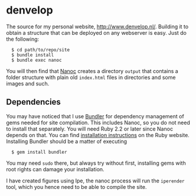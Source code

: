 # denvelop
The source for my personal website, http://www.denvelop.nl/. Building it to 
obtain a structure that can be deployed on any webserver is easy. Just do the 
following:

```
  $ cd path/to/repo/site
  $ bundle install
  $ bundle exec nanoc
```

You will then find that [Nanoc](http://nanoc.ws/) creates a directory `output`
that contains a folder structure with plain old `index.html` files in
directories and some images and such.

## Dependencies
You may have noticed that I use [Bundler](http://bundler.io/) for dependency 
management of gems needed for site compilation. This includes Nanoc, so you do 
not need to install that separately. You will need Ruby 2.2 or later since Nanoc 
depends on that. You can find [installation 
instructions](https://www.ruby-lang.org/en/documentation/installation/) on the 
Ruby website. Installing Bundler should be a matter of executing

```
  $ gem install bundler
```

You may need `sudo` there, but always try without first, installing gems with 
root rights can damage your installation.

I have created figures using Ipe, the nanoc process will run the `iperender` 
tool, which you hence need to be able to compile the site.
